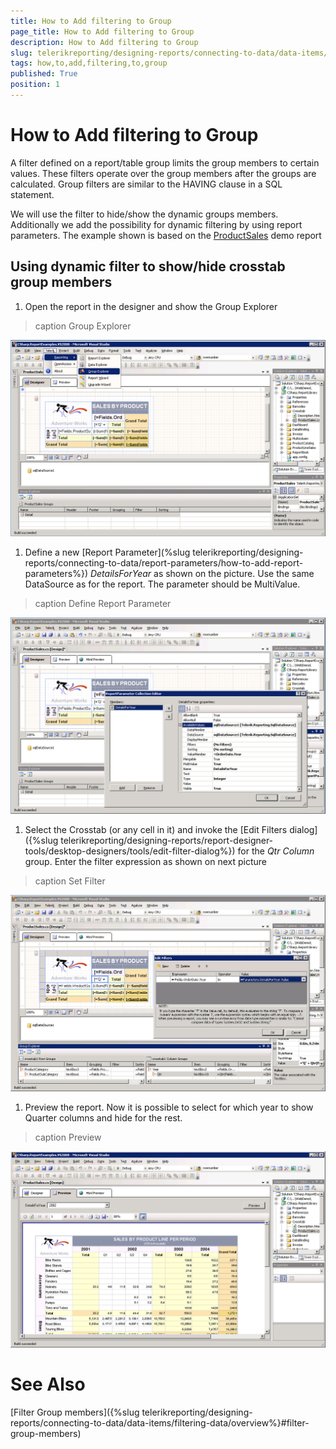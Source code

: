 ```yaml
---
title: How to Add filtering to Group
page_title: How to Add filtering to Group 
description: How to Add filtering to Group
slug: telerikreporting/designing-reports/connecting-to-data/data-items/grouping-data/how-to-add-filtering-to-group
tags: how,to,add,filtering,to,group
published: True
position: 1
---
```


# How to Add filtering to Group

A filter defined on a report/table group limits the group members to certain values. These filters operate over the group members after the groups are calculated. Group filters are similar to the HAVING clause in a SQL statement.         

We will use the filter to hide/show the dynamic groups members. Additionally we add the possibility for dynamic filtering by using report parameters. The example shown is based on the [ProductSales](https://demos.telerik.com/reporting/product-sales) demo report

## Using dynamic filter to show/hide crosstab group members

1. Open the report in the designer and show the Group Еxplorer 

>caption Group Еxplorer

  ![](images/DataItems/diGroupExplorer.PNG)

1. Define a new [Report Parameter](%slug telerikreporting/designing-reports/connecting-to-data/report-parameters/how-to-add-report-parameters%}) _DetailsForYear_ as shown on the picture. Use the same DataSource as for the report. The parameter should be MultiValue.

>caption Define Report Parameter  

  ![](images/DataItems/diReportParameter.PNG)

1. Select the Crosstab (or any cell in it) and invoke the [Edit Filters dialog]({%slug telerikreporting/designing-reports/report-designer-tools/desktop-designers/tools/edit-filter-dialog%}) for the _Qtr Column_ group. Enter the filter expression as shown on next picture 

>caption Set Filter

  ![](images/DataItems/diSetFilter.PNG)

1. Preview the report. Now it is possible to select for which year to show Quarter columns and hide for the rest. 

>caption Preview

  ![](images/DataItems/diPreview.PNG)


# See Also

[Filter Group members]({%slug telerikreporting/designing-reports/connecting-to-data/data-items/filtering-data/overview%}#filter-group-members)
